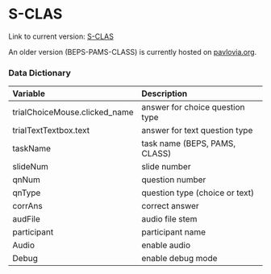 # S-CLAS

Link to current version: [S-CLAS](https://intr-eeg.github.io/S-CLAS/)

An older version (BEPS-PAMS-CLASS) is currently hosted on [pavlovia.org](https://pavlovia.org/).

### Data Dictionary

Variable                       | Description
:----------------------------- | :---------------------------------------------
trialChoiceMouse.clicked\_name | answer for choice question type
trialTextTextbox.text          | answer for text question type
taskName                       | task name (BEPS, PAMS, CLASS)
slideNum                       | slide number
qnNum                          | question number
qnType                         | question type (choice or text)
corrAns                        | correct answer
audFile                        | audio file stem
participant                    | participant name
Audio                          | enable audio
Debug                          | enable debug mode

